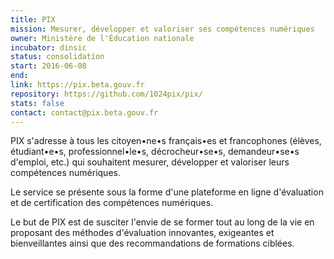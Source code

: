 ```yaml
---
title: PIX
mission: Mesurer, développer et valoriser ses compétences numériques
owner: Ministère de l'Éducation nationale
incubator: dinsic
status: consolidation
start: 2016-06-08
end:
link: https://pix.beta.gouv.fr
repository: https://github.com/1024pix/pix/
stats: false
contact: contact@pix.beta.gouv.fr
---
```


PIX s'adresse à tous les citoyen•ne•s français•es et francophones (élèves, étudiant•e•s, professionnel•le•s, décrocheur•se•s, demandeur•se•s d'emploi, etc.) qui souhaitent mesurer, développer et valoriser leurs compétences numériques.

Le service se présente sous la forme d'une plateforme en ligne d'évaluation et de certification des compétences numériques.

Le but de PIX est de susciter l'envie de se former tout au long de la vie en proposant des méthodes d'évaluation innovantes, exigeantes et bienveillantes ainsi que des recommandations de formations ciblées.
